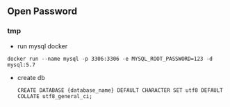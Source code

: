 ## Open Password


### tmp

* run mysql docker

```shell
docker run --name mysql -p 3306:3306 -e MYSQL_ROOT_PASSWORD=123 -d mysql:5.7
```

* create db 
  ```mysql
  CREATE DATABASE {database_name} DEFAULT CHARACTER SET utf8 DEFAULT COLLATE utf8_general_ci;
  ```
